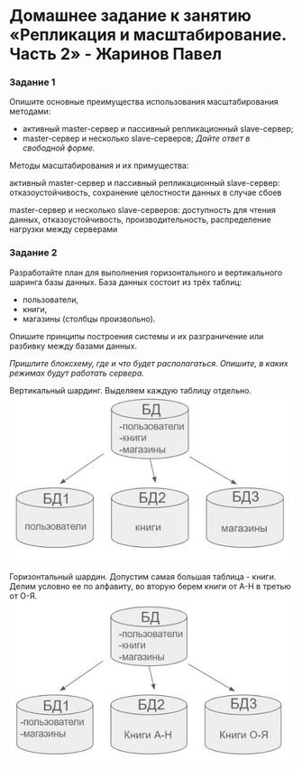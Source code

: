 # Домашнее задание к занятию «Репликация и масштабирование. Часть 2» - Жаринов Павел

### Задание 1

Опишите основные преимущества использования масштабирования методами:
- активный master-сервер и пассивный репликационный slave-сервер; 
- master-сервер и несколько slave-серверов;
*Дайте ответ в свободной форме.*

Методы масштабирования и их примущества:

активный master-сервер и пассивный репликационный slave-сервер:
отказоустойчивость, сохранение целостности данных в случае сбоев

master-сервер и несколько slave-серверов:
доступность для чтения данных, отказоустойчивость, производительность, распределение нагрузки между серверами

### Задание 2

Разработайте план для выполнения горизонтального и вертикального шаринга базы данных. База данных состоит из трёх таблиц: 
- пользователи, 
- книги, 
- магазины (столбцы произвольно). 

Опишите принципы построения системы и их разграничение или разбивку между базами данных.

*Пришлите блоксхему, где и что будет располагаться. Опишите, в каких режимах будут работать сервера.* 

Вертикальный шардинг.
Выделяем каждую таблицу отдельно.
 ![Скриншот](image/1.png)
 
 Горизонтальный шардин.
 Допустим самая большая таблица - книги. Делим условно ее по алфавиту, во вторую берем книги от А-Н в третью от О-Я.
![Скриншот](image/2.png)
